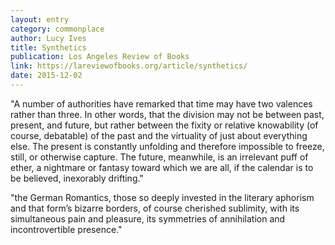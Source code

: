 ```yaml
---
layout: entry
category: commonplace
author: Lucy Ives
title: Synthetics
publication: Los Angeles Review of Books
link: https://lareviewofbooks.org/article/synthetics/
date: 2015-12-02
---
```


"A number of authorities have remarked that time may have two valences rather than three. In other words, that the division may not be between past, present, and future, but rather between the fixity or relative knowability (of course, debatable) of the past and the virtuality of just about everything else. The present is constantly unfolding and therefore impossible to freeze, still, or otherwise capture. The future, meanwhile, is an irrelevant puff of ether, a nightmare or fantasy toward which we are all, if the calendar is to be believed, inexorably drifting."

"the German Romantics, those so deeply invested in the literary aphorism and that form’s bizarre borders, of course cherished sublimity, with its simultaneous pain and pleasure, its symmetries of annihilation and incontrovertible presence."
